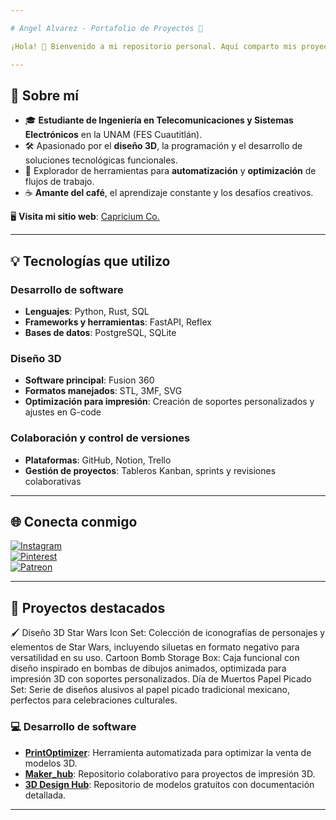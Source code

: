 ```yaml
---

# Angel Alvarez - Portafolio de Proyectos 🚀  

¡Hola! 👋 Bienvenido a mi repositorio personal. Aquí comparto mis proyectos, habilidades y contribuciones en diseño 3D, desarrollo de software y optimización de herramientas tecnológicas.  

---
```


## 🎯 **Sobre mí**  

- 🎓 **Estudiante de Ingeniería en Telecomunicaciones y Sistemas Electrónicos** en la UNAM (FES Cuautitlán).  
- 🛠️ Apasionado por el **diseño 3D**, la programación y el desarrollo de soluciones tecnológicas funcionales.  
- 🌟 Explorador de herramientas para **automatización** y **optimización** de flujos de trabajo.  
- ☕ **Amante del café**, el aprendizaje constante y los desafíos creativos.  

🖥️ **Visita mi sitio web**: [Capricium Co.](https://capricium_co-navy-wood.reflex.run/3d-models/)  

---  

## 💡 **Tecnologías que utilizo**  

### **Desarrollo de software**  
- **Lenguajes**: Python, Rust, SQL  
- **Frameworks y herramientas**: FastAPI, Reflex
- **Bases de datos**: PostgreSQL, SQLite  

### **Diseño 3D**  
- **Software principal**: Fusion 360  
- **Formatos manejados**: STL, 3MF, SVG  
- **Optimización para impresión**: Creación de soportes personalizados y ajustes en G-code   

### **Colaboración y control de versiones**  
- **Plataformas**: GitHub, Notion, Trello  
- **Gestión de proyectos**: Tableros Kanban, sprints y revisiones colaborativas  

---  

## 🌐 **Conecta conmigo**  

[![Instagram](https://img.shields.io/badge/-Instagram-E4405F?style=flat-square&logo=instagram&logoColor=white)](https://www.instagram.com/capricium.co?utm_source=ig_web_button_share_sheet&igsh=ZDNlZDc0MzIxNw==)  
[![Pinterest](https://img.shields.io/badge/-Pinterest-BD081C?style=flat-square&logo=pinterest&logoColor=white)](https://pin.it/59oWEDkjK)  
[![Patreon](https://img.shields.io/badge/-Patreon-F96854?style=flat-square&logo=patreon&logoColor=white)](https://patreon.com/Capricium_co?utm_medium=unknown&utm_source=join_link&utm_campaign=creatorshare_creator&utm_content=copyLink)  

---  

## 📂 **Proyectos destacados**  

🖌️ Diseño 3D
Star Wars Icon Set: Colección de iconografías de personajes y elementos de Star Wars, incluyendo siluetas en formato negativo para versatilidad en su uso.
Cartoon Bomb Storage Box: Caja funcional con diseño inspirado en bombas de dibujos animados, optimizada para impresión 3D con soportes personalizados.
Día de Muertos Papel Picado Set: Serie de diseños alusivos al papel picado tradicional mexicano, perfectos para celebraciones culturales.

### 💻 **Desarrollo de software**  
- **[PrintOptimizer](#)**: Herramienta automatizada para optimizar la venta de modelos 3D.  
- **[Maker_hub](#)**: Repositorio colaborativo para proyectos de impresión 3D.  
- **[3D Design Hub](#)**: Repositorio de modelos gratuitos con documentación detallada.  

---  
